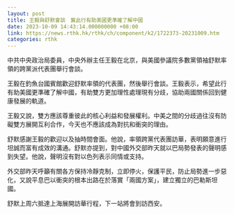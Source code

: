 ```yaml
---
layout: post
title: 王毅與舒默會談　冀此行有助美國更準確了解中國
date: 2023-10-09 14:43:14.000000000 +08:00
link: https://news.rthk.hk/rthk/ch/component/k2/1722373-20231009.htm
categories: rthk
---
```


中共中央政治局委員，中央外辦主任王毅在北京，與美國參議院多數黨領袖舒默率領的跨黨派代表團舉行會談。

王毅在釣魚台國賓館歡迎舒默率領的代表團，然後舉行會談。王毅表示，希望此行有助美國更準確了解中國，有助雙方更加理性處理現有分歧，協助兩國關係回到健康發展的軌道。

王毅又說，雙方應該尊重彼此的核心利益和發展權利。中美之間的分歧過往沒有防礙雙方展開互利合作，今天也不應該成為對抗和衝突的理由。

舒默感謝王毅的歡迎以及抽時間會面。他說，率領跨黨代表團訪華，表明願意進行坦誠而富有成效的溝通。舒默亦提到，對中國外交部昨天就以巴局勢發表的聲明感到失望。他說，聲明沒有對以色列表示同情或支持。

外交部昨天呼籲有關各方保持冷靜克制，立即停火，保護平民，防止局勢進一步惡化，又說平息巴以衝突的根本出路在於落實「兩國方案」，建立獨立的巴勒斯坦國。

舒默上周六抵達上海展開訪華行程，下一站將會到訪西安。
